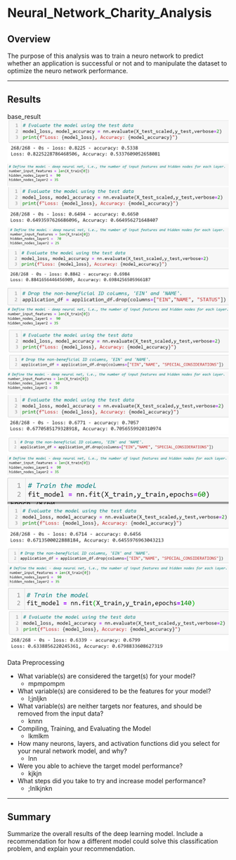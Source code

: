 # Neural_Network_Charity_Analysis

## Overview

The purpose of this analysis  was to train a neuro network to predict whether an application is successful or not and to manipulate the dataset to optimize the neuro network performance.
- - -
## Results 
base_result
![images](Resources/baseline.PNG)
![images](Resources/1.PNG)
![images](Resources/1_results.PNG)
![images](Resources/2.PNG)
![images](Resources/2_results.PNG)
![images](Resources/3_a.PNG)
![images](Resources/3_b.PNG)
![images](Resources/3_results.PNG)
![images](Resources/4_a.PNG)
![images](Resources/4_b.PNG)
![images](Resources/4_results.PNG)
![images](Resources/5_a.PNG)
![images](Resources/5_b.PNG)
![images](Resources/5_c.PNG)
![images](Resources/5_results.PNG)
![images](Resources/6_a.PNG)
![images](Resources/6_b.PNG)
![images](Resources/6_c.PNG)
![images](Resources/6_results.PNG)

Data Preprocessing
- What variable(s) are considered the target(s) for your model?
  - mpmpompm
- What variable(s) are considered to be the features for your model?
   - l;jnljkn
- What variable(s) are neither targets nor features, and should be removed from the input data?
   - knnn
- Compiling, Training, and Evaluating the Model
   - lkmlkm
- How many neurons, layers, and activation functions did you select for your neural network model, and why?
   - lnn
- Were you able to achieve the target model performance?
   - kjkjn
- What steps did you take to try and increase model performance?
   - ;lnlkjnkn
 
- - - 
## Summary

Summarize the overall results of the deep learning model. Include a recommendation for how a different model could solve this classification problem, and explain your recommendation.